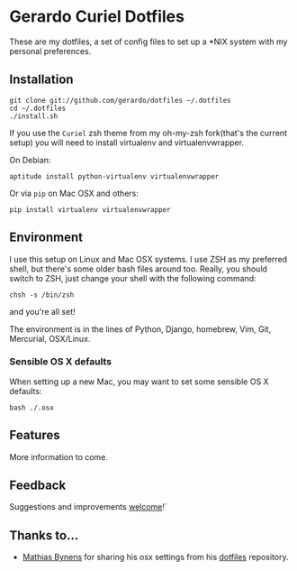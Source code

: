 # Gerardo Curiel Dotfiles

These are my dotfiles, a set of config files to set up a *NIX system
with my personal preferences.

## Installation

    git clone git://github.com/gerardo/dotfiles ~/.dotfiles
    cd ~/.dotfiles
    ./install.sh

If you use the `Curiel` zsh theme from my oh-my-zsh fork(that's the current
setup) you will need to install virtualenv and virtualenvwrapper.

On Debian:

    aptitude install python-virtualenv virtualenvwrapper

Or via `pip` on Mac OSX and others:

    pip install virtualenv virtualenvwrapper

## Environment

I use this setup on Linux and Mac OSX systems. I use ZSH as my preferred shell,
but there's some older bash files around too. Really, you should switch to
ZSH, just change your shell with the following command:

` chsh -s /bin/zsh `

and you're all set!

The environment is in the lines of Python, Django, homebrew, Vim, Git,
Mercurial, OSX/Linux.

### Sensible OS X defaults

When setting up a new Mac, you may want to set some sensible OS X defaults:

``bash
./.osx
``

## Features

More information to come.

## Feedback

Suggestions and improvements [welcome](https://github.com/gerardo/dotfiles/issues)!`

## Thanks to…

* [Mathias Bynens](http://mathiasbynens.be/) for sharing his osx settings from his
[dotfiles](https://github.com/mathiasbynens/dotfiles) repository.
